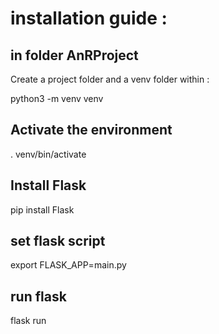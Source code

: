 # installation guide : #

## in folder AnRProject 
Create a project folder and a venv folder within : 

python3 -m venv venv

## Activate the environment

. venv/bin/activate

## Install Flask

pip install Flask

## set flask script 

export FLASK_APP=main.py

## run flask 

flask run
